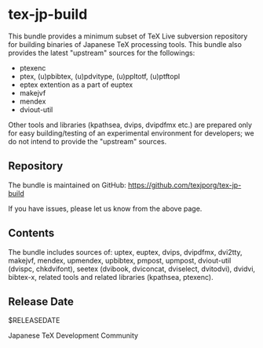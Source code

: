# tex-jp-build

This bundle provides a minimum subset of TeX Live subversion repository
for building binaries of Japanese TeX processing tools.
This bundle also provides the latest "upstream" sources for the followings:

* ptexenc
* ptex, (u)pbibtex, (u)pdvitype, (u)ppltotf, (u)ptftopl
* eptex extention as a part of euptex
* makejvf
* mendex
* dviout-util

Other tools and libraries (kpathsea, dvips, dvipdfmx etc.) are prepared
only for easy building/testing of an experimental environment for developers;
we do not intend to provide the "upstream" sources.

## Repository

The bundle is maintained on GitHub:
https://github.com/texjporg/tex-jp-build

If you have issues, please let us know from the above page.

## Contents

The bundle includes sources of:
uptex, euptex,
dvips, dvipdfmx, dvi2tty, makejvf, mendex, upmendex,
upbibtex, pmpost, upmpost,
dviout-util (dvispc, chkdvifont),
seetex (dvibook, dviconcat, dviselect, dvitodvi),
dvidvi, bibtex-x, related tools
and related libraries (kpathsea, ptexenc).

## Release Date

$RELEASEDATE

Japanese TeX Development Community
